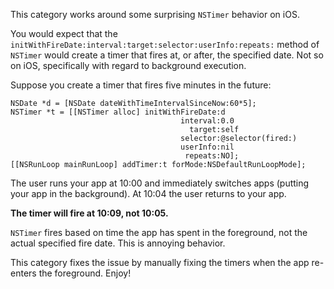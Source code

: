 This category works around some surprising `NSTimer` behavior on iOS.

You would expect that the 
`initWithFireDate:interval:target:selector:userInfo:repeats:` method of 
`NSTimer` would create a timer that fires at, or after, the specified date. 
Not so on iOS, specifically with regard to background execution.

Suppose you create a timer that fires five minutes in the future:

    NSDate *d = [NSDate dateWithTimeIntervalSinceNow:60*5];
    NSTimer *t = [[NSTimer alloc] initWithFireDate:d 
                                          interval:0.0
                                            target:self 
                                          selector:@selector(fired:) 
                                          userInfo:nil
                                           repeats:NO];
    [[NSRunLoop mainRunLoop] addTimer:t forMode:NSDefaultRunLoopMode];

The user runs your app at 10:00 and immediately switches apps (putting your 
app in the background). At 10:04 the user returns to your app.

**The timer will fire at 10:09, not 10:05.**

`NSTimer` fires based on time the app has spent in the foreground, not the
actual specified fire date. This is annoying behavior.

This category fixes the issue by manually fixing the timers when the app 
re-enters the foreground. Enjoy!
